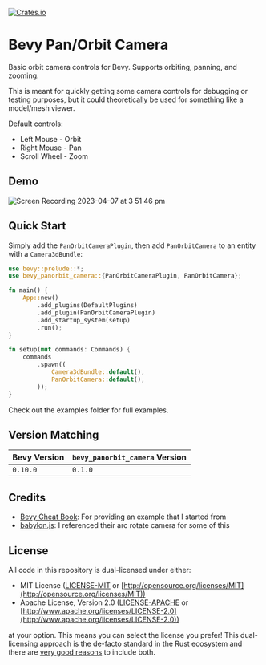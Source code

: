 [![Crates.io](https://img.shields.io/crates/v/bevy_panorbit_camera)](https://crates.io/crates/bevy_panorbit_camera)

# Bevy Pan/Orbit Camera

Basic orbit camera controls for Bevy. Supports orbiting, panning, and zooming.

This is meant for quickly getting some camera controls for debugging or testing purposes, but it could theoretically
be used for something like a model/mesh viewer.

Default controls:

- Left Mouse - Orbit
- Right Mouse - Pan
- Scroll Wheel - Zoom

## Demo

![Screen Recording 2023-04-07 at 3 51 46 pm](https://user-images.githubusercontent.com/7709415/230550277-b2d7441c-2307-4491-9270-a3a46ee96c8b.gif)

## Quick Start

Simply add the `PanOrbitCameraPlugin`, then add `PanOrbitCamera` to an entity
with a `Camera3dBundle`:

```rust
use bevy::prelude::*;
use bevy_panorbit_camera::{PanOrbitCameraPlugin, PanOrbitCamera};

fn main() {
    App::new()
        .add_plugins(DefaultPlugins)
        .add_plugin(PanOrbitCameraPlugin)
        .add_startup_system(setup)
        .run();
}

fn setup(mut commands: Commands) {
    commands
        .spawn((
            Camera3dBundle::default(),
            PanOrbitCamera::default(),
        ));
}
```

Check out the examples folder for full examples.

## Version Matching

| Bevy Version | `bevy_panorbit_camera` Version |
|--------------|--------------------------------|
| `0.10.0`     | `0.1.0`                        |

## Credits

- [Bevy Cheat Book](https://bevy-cheatbook.github.io): For providing an example that I started from
- [babylon.js](https://www.babylonjs.com): I referenced their arc rotate camera for some of this

## License

All code in this repository is dual-licensed under either:

* MIT License ([LICENSE-MIT](LICENSE-MIT) or [http://opensource.org/licenses/MIT](http://opensource.org/licenses/MIT))
* Apache License, Version 2.0 ([LICENSE-APACHE](LICENSE-APACHE)
  or [http://www.apache.org/licenses/LICENSE-2.0](http://www.apache.org/licenses/LICENSE-2.0))

at your option.
This means you can select the license you prefer!
This dual-licensing approach is the de-facto standard in the Rust ecosystem and there
are [very good reasons](https://github.com/bevyengine/bevy/issues/2373) to include both.
